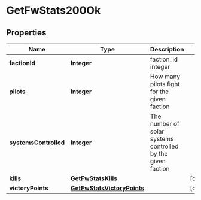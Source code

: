 
# GetFwStats200Ok

## Properties
Name | Type | Description | Notes
------------ | ------------- | ------------- | -------------
**factionId** | **Integer** | faction_id integer | 
**pilots** | **Integer** | How many pilots fight for the given faction | 
**systemsControlled** | **Integer** | The number of solar systems controlled by the given faction | 
**kills** | [**GetFwStatsKills**](GetFwStatsKills.md) |  |  [optional]
**victoryPoints** | [**GetFwStatsVictoryPoints**](GetFwStatsVictoryPoints.md) |  |  [optional]




